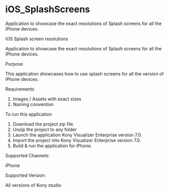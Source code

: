 # iOS_SplashScreens
Application to showcase the exact resolutions of Splash screens for all the iPhone devices.

iOS Splash screen resolutions

Application to showcase the exact resolutions of Splash screens for all the iPhone devices.

Purpose

This application showcases how to use splash screens for all the version of iPhone devices.

Requirements
1) Images / Assets with exact sizes
2) Naming convention

To run this application

1) Download the project zip file.                                                                                                    
2) Unzip the project to any folder                                                                                                   
3) Launch the application Kony Visualizer Enterprise version 7.0.
4) Import the project into Kony Visualizer Enterprise version 7.0.                                                               
5) Build & run the application for iPhone.                                                                                           

Supported Channels:

iPhone 

Supported Version:

All versions of Kony studio
